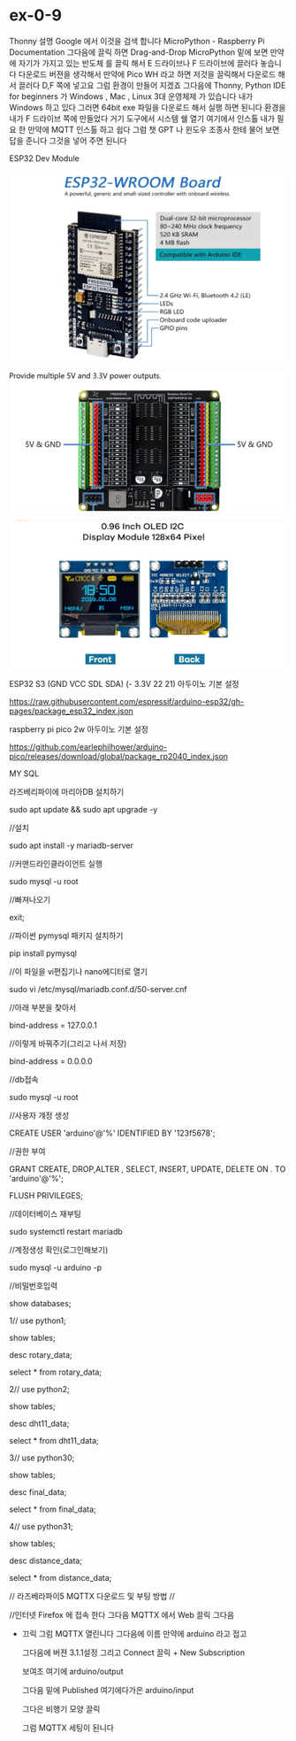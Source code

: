 # ex-0-9

Thonny 설명 Google 에서 이것을 검색 합니다 MicroPython - Raspberry Pi Documentation
그다음에 끌릭 하면 Drag-and-Drop MicroPython 밑에 보면 만약에 자기가 가지고 있는 반도체
를 끌릭 해서 E 드라이브나 F 드라이브에 끌러다 놓습니다 다운로드 버젼을 생각해서 만약에 
Pico WH 라고 하면 저것을 끌릭해서 다운로드 해서 끌러다 D,F 쪽에 넣고요 그럼 환경이 만들어
지겠죠 그다음에 Thonny, Python IDE for beginners 가 Windows , Mac , Linux 3대 운영체제
가 있습니다 내가 Windows 하고 있다 그러면 64bit exe 파일을 다운로드 해서 실행 하면 된니다
환경을 내가 F 드라이브 쪽에 만들었다 거기 도구에서 시스템 쉘 열기 여기에서 인스톨 내가 필요
한 만약에 MQTT 인스톨 하고 쉽다 그럼 챗 GPT 나 윈도우 조종사 한테 물어 보면 답을 준니다
그것을 넣어 주면 된니다

ESP32 Dev Module

![이미지 설명](https://github.com/suho9soft/ex-0-9/blob/main/%ED%99%94%EB%A9%B4%20%EC%BA%A1%EC%B2%98%202025-02-24%20121747.png)

![My Image](https://github.com/suho9soft/ex-0-9/blob/main/%ED%99%94%EB%A9%B4%20%EC%BA%A1%EC%B2%98%202025-02-24%20122428.png)

![My Image](https://github.com/suho9soft/ex-0-9/blob/main/%ED%99%94%EB%A9%B4%20%EC%BA%A1%EC%B2%98%202025-02-26%20025319.png)

ESP32 S3 (GND VCC SDL SDA) (- 3.3V 22 21)
아두이노 기본 설정

https://raw.githubusercontent.com/espressif/arduino-esp32/gh-pages/package_esp32_index.json

raspberry pi pico 2w 아두이노 기본 설정 

https://github.com/earlephilhower/arduino-pico/releases/download/global/package_rp2040_index.json

MY SQL

라즈베리파이에 마리아DB 설치하기

sudo apt update && sudo apt upgrade -y

//설치

sudo apt install -y mariadb-server 

//커맨드라인클라이언트 실행

sudo mysql -u root

//빠져나오기

exit;

//파이썬 pymysql 패키지 설치하기

pip install pymysql

//이 파일을 vi편집기나 nano에디터로 열기

sudo vi /etc/mysql/mariadb.conf.d/50-server.cnf

//아래 부분을 찾아서

bind-address = 127.0.0.1

//이렇게 바꿔주기(그리고 나서 저장)

bind-address = 0.0.0.0

//db접속

sudo mysql -u root

//사용자 걔정 생성

CREATE USER 'arduino'@'%' IDENTIFIED BY '123f5678';

//권한 부여

GRANT CREATE, DROP,ALTER , SELECT, INSERT, UPDATE, DELETE ON *.* TO 'arduino'@'%';

FLUSH PRIVILEGES;

//데이터베이스 재부팅

sudo systemctl restart mariadb

//계정생성 확인(로그인해보기)

sudo mysql -u arduino -p

//비밀번호입력

show databases;

1//  use python1;

show tables;

desc rotary_data;

select * from rotary_data;

2//  use python2;

show tables;

desc dht11_data;

select * from dht11_data;

3//  use python30;

show tables;

desc final_data;

select * from final_data;

4//  use python31;

show tables;

desc distance_data;

select * from distance_data;

// 라즈베라파이5 MQTTX 다운로드 및 부팅 방법 //

//인터넷 Firefox 에 접속 한다 그다음 MQTTX 에서 Web 끌릭 그다음

+ 끄릭 그럼 MQTTX 열린니다 그다음에 이름 만약에 arduino 라고 접고

  그다음에 버젼 3.1.1설정 그리고 Connect 끌릭 + New Subscription

  보여조 여기에  arduino/output

  그다음 밑에 Published 여기에다가은  arduino/input

   그다은 비행기 모양 끌릭

  그럼 MQTTX 세팅이 된니다





